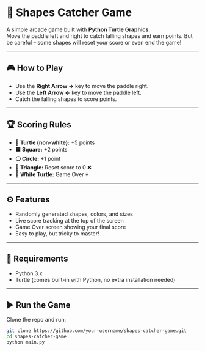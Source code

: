 # 🐢 Shapes Catcher Game  

A simple arcade game built with **Python Turtle Graphics**.  
Move the paddle left and right to catch falling shapes and earn points. But be careful – some shapes will reset your score or even end the game!  

---

## 🎮 How to Play
- Use the **Right Arrow →** key to move the paddle right.  
- Use the **Left Arrow ←** key to move the paddle left.  
- Catch the falling shapes to score points.  

---

## 🏆 Scoring Rules
- **🐢 Turtle (non-white):** +5 points  
- **🟦 Square:** +2 points  
- **⚪ Circle:** +1 point  
- **🔺 Triangle:** Reset score to 0 ❌  
- **🤍 White Turtle:** Game Over 💀  

---

## ⚙️ Features
- Randomly generated shapes, colors, and sizes  
- Live score tracking at the top of the screen  
- Game Over screen showing your final score  
- Easy to play, but tricky to master!  

---

## 🚀 Requirements
- Python 3.x  
- Turtle (comes built-in with Python, no extra installation needed)  

---

## ▶️ Run the Game
Clone the repo and run:

```bash
git clone https://github.com/your-username/shapes-catcher-game.git
cd shapes-catcher-game
python main.py

